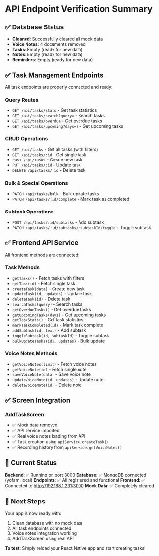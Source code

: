 # API Endpoint Verification Summary

## ✅ Database Status
- **Cleaned**: Successfully cleared all mock data
- **Voice Notes**: 4 documents removed
- **Tasks**: Empty (ready for new data)
- **Notes**: Empty (ready for new data)
- **Reminders**: Empty (ready for new data)

## ✅ Task Management Endpoints

All task endpoints are properly connected and ready:

### Query Routes
- `GET /api/tasks/stats` - Get task statistics
- `GET /api/tasks/search?query=` - Search tasks
- `GET /api/tasks/overdue` - Get overdue tasks
- `GET /api/tasks/upcoming?days=7` - Get upcoming tasks

### CRUD Operations
- `GET /api/tasks` - Get all tasks (with filters)
- `GET /api/tasks/:id` - Get single task
- `POST /api/tasks` - Create new task
- `PUT /api/tasks/:id` - Update task
- `DELETE /api/tasks/:id` - Delete task

### Bulk & Special Operations
- `PATCH /api/tasks/bulk` - Bulk update tasks
- `PATCH /api/tasks/:id/complete` - Mark task as completed

### Subtask Operations
- `POST /api/tasks/:id/subtasks` - Add subtask
- `PATCH /api/tasks/:id/subtasks/:subtaskId/toggle` - Toggle subtask

## ✅ Frontend API Service

All frontend methods are connected:

### Task Methods
- `getTasks()` - Fetch tasks with filters
- `getTask(id)` - Fetch single task
- `createTask(data)` - Create new task
- `updateTask(id, updates)` - Update task
- `deleteTask(id)` - Delete task
- `searchTasks(query)` - Search tasks
- `getOverdueTasks()` - Get overdue tasks
- `getUpcomingTasks(days)` - Get upcoming tasks
- `getTaskStats()` - Get task statistics
- `markTaskCompleted(id)` - Mark task complete
- `addSubtask(id, text)` - Add subtask
- `toggleSubtask(id, subtaskId)` - Toggle subtask
- `bulkUpdateTasks(ids, updates)` - Bulk update

### Voice Notes Methods
- `getVoiceNotes(limit)` - Fetch voice notes
- `getVoiceNote(id)` - Fetch single note
- `saveVoiceNote(data)` - Save voice note
- `updateVoiceNote(id, updates)` - Update note
- `deleteVoiceNote(id)` - Delete note

## ✅ Screen Integration

### AddTaskScreen
- ✅ Mock data removed
- ✅ API service imported
- ✅ Real voice notes loading from API
- ✅ Task creation using `apiService.createTask()`
- ✅ Recording history from `apiService.getVoiceNotes()`

## 🎯 Current Status

**Backend**: ✅ Running on port 3000
**Database**: ✅ MongoDB connected (yofam_local)
**Endpoints**: ✅ All registered and functional
**Frontend**: ✅ Connected to http://192.168.1.231:3000
**Mock Data**: ✅ Completely cleared

## 📝 Next Steps

Your app is now ready with:
1. Clean database with no mock data
2. All task endpoints connected
3. Voice notes integration working
4. AddTaskScreen using real API

**To test**: Simply reload your React Native app and start creating tasks!
